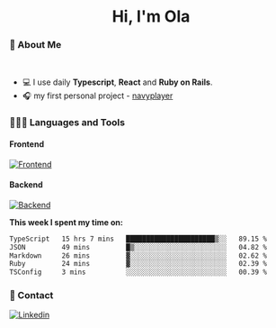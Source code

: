 <h1 align="center">Hi, I'm Ola</h1>

### 💅 About Me

<br/>

- 💻 I use daily **Typescript**, **React** and **Ruby on Rails**.
- 🎧 my first personal project - [navyplayer](https://navyplayer.netlify.app/)

### 👩🏻‍💻 Languages and Tools

#### Frontend

[![Frontend](https://skillicons.dev/icons?i=react,nextjs,ts,js,html,css,scss,tailwind)](https://skillicons.dev)

#### Backend
[![Backend](https://skillicons.dev/icons?i=nodejs,express,nestjs,rails,graphql)](https://skillicons.dev)

**This week I spent my time on:**

<!--START_SECTION:waka-->

```txt
TypeScript   15 hrs 7 mins   ██████████████████████▒░░   89.15 %
JSON         49 mins         █▒░░░░░░░░░░░░░░░░░░░░░░░   04.82 %
Markdown     26 mins         ▓░░░░░░░░░░░░░░░░░░░░░░░░   02.62 %
Ruby         24 mins         ▓░░░░░░░░░░░░░░░░░░░░░░░░   02.39 %
TSConfig     3 mins          ░░░░░░░░░░░░░░░░░░░░░░░░░   00.39 %
```

<!--END_SECTION:waka-->

### 📨 Contact
  
[![Linkedin](https://skillicons.dev/icons?i=linkedin)](https://linkedin.com/in/aleksandra-kamińska)
